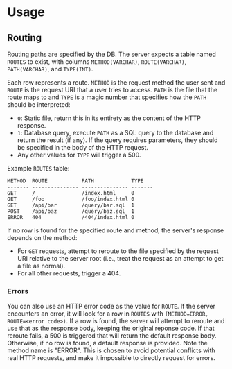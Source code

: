 # Usage

## Routing

Routing paths are specified by the DB. The server expects a table named `ROUTES` to exist, with columns `METHOD(VARCHAR)`, `ROUTE(VARCHAR)`, `PATH(VARCHAR)`, and `TYPE(INT)`.

Each row represents a route. `METHOD` is the request method the user sent and `ROUTE` is the request URI that a user tries to access. `PATH` is the file that the route maps to and `TYPE` is a magic number that specifies how the `PATH` should be interpreted:

-	`0`: Static file, return this in its entirety as the content of the HTTP response.
-	`1`: Database query, execute `PATH` as a SQL query to the database and return the result (if any). If the query requires parameters, they should be specified in the body of the HTTP request.
-	Any other values for `TYPE` will trigger a 500.

Example `ROUTES` table:

```
METHOD	ROUTE			PATH			TYPE	
------- --------------- --------------- ------- 
GET		/				/index.html		0
GET		/foo			/foo/index.html	0
GET		/api/bar		/query/bar.sql	1
POST	/api/baz		/query/baz.sql	1
ERROR	404				/404/index.html	0
```

If no row is found for the specified route and method, the server's response depends on the method:

-	For `GET` requests, attempt to reroute to the file specified by the request URI relative to the server root (i.e., treat the request as an attempt to get a file as normal).
-	For all other requests, trigger a 404.

### Errors

You can also use an HTTP error code as the value for `ROUTE`. If the server encounters an error, it will look for a row in `ROUTES` with `(METHOD=ERROR, ROUTE=<error code>)`. If a row is found, the server will attempt to reroute and use that as the response body, keeping the original reponse code. If that reroute fails, a 500 is triggered that will return the default response body. Otherwise, if no row is found, a default response is provided. Note the method name is "ERROR". This is chosen to avoid potential conflicts with real HTTP requests, and make it impossible to directly request for errors.